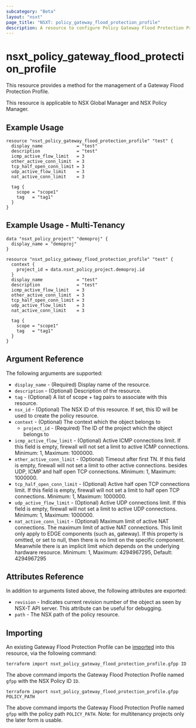 ```yaml
---
subcategory: "Beta"
layout: "nsxt"
page_title: "NSXT: policy_gateway_flood_protection_profile"
description: A resource to configure Policy Gateway Flood Protection Profile on NSX Policy manager.
---
```


# nsxt_policy_gateway_flood_protection_profile

This resource provides a method for the management of a Gateway Flood Protection Profile.

This resource is applicable to NSX Global Manager and NSX Policy Manager.

## Example Usage

```hcl
resource "nsxt_policy_gateway_flood_protection_profile" "test" {
  display_name             = "test"
  description              = "test"
  icmp_active_flow_limit   = 3
  other_active_conn_limit  = 3
  tcp_half_open_conn_limit = 3
  udp_active_flow_limit    = 3
  nat_active_conn_limit    = 3

  tag {
    scope = "scope1"
    tag   = "tag1"
  }
}
```

## Example Usage - Multi-Tenancy

```hcl
data "nsxt_policy_project" "demoproj" {
  display_name = "demoproj"
}

resource "nsxt_policy_gateway_flood_protection_profile" "test" {
  context {
    project_id = data.nsxt_policy_project.demoproj.id
  }
  display_name             = "test"
  description              = "test"
  icmp_active_flow_limit   = 3
  other_active_conn_limit  = 3
  tcp_half_open_conn_limit = 3
  udp_active_flow_limit    = 3
  nat_active_conn_limit    = 3

  tag {
    scope = "scope1"
    tag   = "tag1"
  }
}
```

## Argument Reference

The following arguments are supported:

* `display_name` - (Required) Display name of the resource.
* `description` - (Optional) Description of the resource.
* `tag` - (Optional) A list of scope + tag pairs to associate with this resource.
* `nsx_id` - (Optional) The NSX ID of this resource. If set, this ID will be used to create the policy resource.
* `context` - (Optional) The context which the object belongs to
  * `project_id` - (Required) The ID of the project which the object belongs to
* `icmp_active_flow_limit` - (Optional) Active ICMP connections limit. If this field is empty, firewall will not set a limit to active ICMP connections. Minimum: 1, Maximum: 1000000.
* `other_active_conn_limit` - (Optional) Timeout after first TN. If this field is empty, firewall will not set a limit to other active connections. besides UDP, ICMP and half open TCP connections. Minimum: 1, Maximum: 1000000.
* `tcp_half_open_conn_limit` - (Optional) Active half open TCP connections limit. If this field is empty, firewall will not set a limit to half open TCP connections. Minimum: 1, Maximum: 1000000.
* `udp_active_flow_limit` - (Optional) 	Active UDP connections limit. If this field is empty, firewall will not set a limit to active UDP connections. Minimum: 1, Maximum: 1000000.
* `nat_active_conn_limit` - (Optional) 	Maximum limit of active NAT connections. The maximum limit of active NAT connections. This limit only apply to EDGE components (such as, gateway). If this property is omitted, or set to null, then there is no limit on the specific component. Meanwhile there is an implicit limit which depends on the underlying hardware resource. Minimum: 1, Maximum: 4294967295, Default: 4294967295

## Attributes Reference

In addition to arguments listed above, the following attributes are exported:

* `revision` - Indicates current revision number of the object as seen by NSX-T API server. This attribute can be useful for debugging.
* `path` - The NSX path of the policy resource.

## Importing

An existing Gateway Flood Protection Profile can be [imported][docs-import] into this resource, via the following command:

[docs-import]: https://www.terraform.io/cli/import

```
terraform import nsxt_policy_gateway_flood_protection_profile.gfpp ID
```

The above command imports the Gateway Flood Protection Profile named `gfpp` with the NSX Policy ID `ID`.

```
terraform import nsxt_policy_gateway_flood_protection_profile.gfpp POLICY_PATH
```
The above command imports the Gateway Flood Protection Profile named `gfpp` with the policy path `POLICY_PATH`.
Note: for multitenancy projects only the later form is usable.
